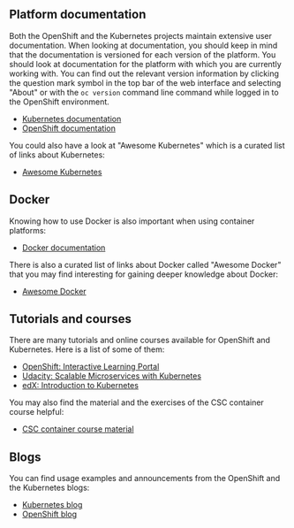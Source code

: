 
## Platform documentation

Both the OpenShift and the Kubernetes projects maintain extensive user
documentation. When looking at documentation, you should keep in mind that the
documentation is versioned for each version of the platform. You should look at
documentation for the platform with which you are currently working with. You
can find out the relevant version information by clicking the question mark
symbol in the top bar of the web interface and selecting "About" or with the `oc version`
command line command while logged in to the OpenShift environment.

  * [Kubernetes documentation](https://kubernetes.io/docs/home/)
  * [OpenShift documentation](https://docs.okd.io/)

You could also have a look at "Awesome Kubernetes" which is a curated list of
links about Kubernetes:

  * [Awesome Kubernetes](https://ramitsurana.github.io/awesome-kubernetes/)

## Docker

Knowing how to use Docker is also important when using container platforms:

  * [Docker documentation](https://docs.docker.com/)

There is also a curated list of links about Docker called "Awesome Docker" that
you may find interesting for gaining deeper knowledge about Docker:

  * [Awesome Docker](https://awesome-docker.netlify.app/)

## Tutorials and courses

There are many tutorials and online courses available for OpenShift and
Kubernetes. Here is a list of some of them:

  * [OpenShift: Interactive Learning Portal](https://learn.openshift.com/)
  * [Udacity: Scalable Microservices with
    Kubernetes](https://www.udacity.com/course/scalable-microservices-with-kubernetes--ud615)
  * [edX: Introduction to
    Kubernetes](https://www.edx.org/course/introduction-kubernetes-linuxfoundationx-lfs158x)

You may also find the material and the exercises of the CSC container course
helpful:

  * [CSC container course
    material](https://rahti-course.a3s.fi/index.html)

## Blogs

You can find usage examples and announcements from the OpenShift and the
Kubernetes blogs:

  * [Kubernetes blog](http://blog.kubernetes.io/)
  * [OpenShift blog](https://blog.openshift.com/)
